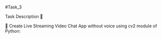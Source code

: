 #Task_3

Task Description 📄

📌 Create Live Streaming Video Chat App without voice using cv2 module of Python: 
